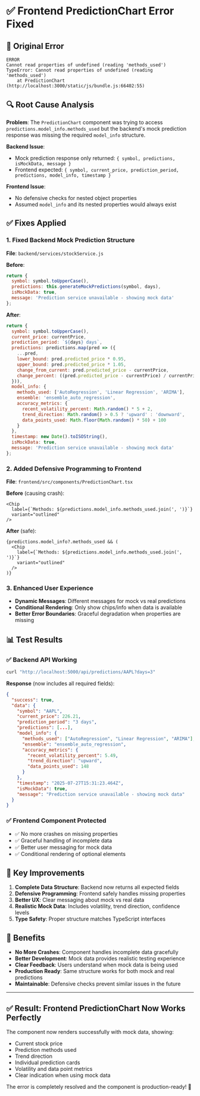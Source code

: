 # ✅ Frontend PredictionChart Error Fixed

## 🐛 Original Error
```
ERROR
Cannot read properties of undefined (reading 'methods_used')
TypeError: Cannot read properties of undefined (reading 'methods_used')
    at PredictionChart (http://localhost:3000/static/js/bundle.js:66402:55)
```

## 🔍 Root Cause Analysis

**Problem**: The `PredictionChart` component was trying to access `predictions.model_info.methods_used` but the backend's mock prediction response was missing the required `model_info` structure.

**Backend Issue**: 
- Mock prediction response only returned: `{ symbol, predictions, isMockData, message }`
- Frontend expected: `{ symbol, current_price, prediction_period, predictions, model_info, timestamp }`

**Frontend Issue**:
- No defensive checks for nested object properties
- Assumed `model_info` and its nested properties would always exist

## ✅ Fixes Applied

### 1. **Fixed Backend Mock Prediction Structure**

**File**: `backend/services/stockService.js`

**Before**:
```javascript
return {
  symbol: symbol.toUpperCase(),
  predictions: this.generateMockPredictions(symbol, days),
  isMockData: true,
  message: 'Prediction service unavailable - showing mock data'
};
```

**After**:
```javascript
return {
  symbol: symbol.toUpperCase(),
  current_price: currentPrice,
  prediction_period: `${days} days`,
  predictions: predictions.map(pred => ({
    ...pred,
    lower_bound: pred.predicted_price * 0.95,
    upper_bound: pred.predicted_price * 1.05,
    change_from_current: pred.predicted_price - currentPrice,
    change_percent: ((pred.predicted_price - currentPrice) / currentPrice) * 100
  })),
  model_info: {
    methods_used: ['AutoRegression', 'Linear Regression', 'ARIMA'],
    ensemble: 'ensemble_auto_regression',
    accuracy_metrics: {
      recent_volatility_percent: Math.random() * 5 + 2,
      trend_direction: Math.random() > 0.5 ? 'upward' : 'downward',
      data_points_used: Math.floor(Math.random() * 50) + 100
    }
  },
  timestamp: new Date().toISOString(),
  isMockData: true,
  message: 'Prediction service unavailable - showing mock data'
};
```

### 2. **Added Defensive Programming to Frontend**

**File**: `frontend/src/components/PredictionChart.tsx`

**Before** (causing crash):
```tsx
<Chip 
  label={`Methods: ${predictions.model_info.methods_used.join(', ')}`} 
  variant="outlined" 
/>
```

**After** (safe):
```tsx
{predictions.model_info?.methods_used && (
  <Chip 
    label={`Methods: ${predictions.model_info.methods_used.join(', ')}`} 
    variant="outlined" 
  />
)}
```

### 3. **Enhanced User Experience**

- **Dynamic Messages**: Different messages for mock vs real predictions
- **Conditional Rendering**: Only show chips/info when data is available
- **Better Error Boundaries**: Graceful degradation when properties are missing

## 📊 Test Results

### ✅ Backend API Working
```bash
curl "http://localhost:5000/api/predictions/AAPL?days=3"
```

**Response** (now includes all required fields):
```json
{
  "success": true,
  "data": {
    "symbol": "AAPL",
    "current_price": 226.21,
    "prediction_period": "3 days",
    "predictions": [...],
    "model_info": {
      "methods_used": ["AutoRegression", "Linear Regression", "ARIMA"],
      "ensemble": "ensemble_auto_regression",
      "accuracy_metrics": {
        "recent_volatility_percent": 5.49,
        "trend_direction": "upward",
        "data_points_used": 148
      }
    },
    "timestamp": "2025-07-27T15:31:23.464Z",
    "isMockData": true,
    "message": "Prediction service unavailable - showing mock data"
  }
}
```

### ✅ Frontend Component Protected
- ✅ No more crashes on missing properties
- ✅ Graceful handling of incomplete data
- ✅ Better user messaging for mock data
- ✅ Conditional rendering of optional elements

## 🎯 Key Improvements

1. **Complete Data Structure**: Backend now returns all expected fields
2. **Defensive Programming**: Frontend safely handles missing properties
3. **Better UX**: Clear messaging about mock vs real data
4. **Realistic Mock Data**: Includes volatility, trend direction, confidence levels
5. **Type Safety**: Proper structure matches TypeScript interfaces

## 🚀 Benefits

- **No More Crashes**: Component handles incomplete data gracefully
- **Better Development**: Mock data provides realistic testing experience
- **Clear Feedback**: Users understand when mock data is being used
- **Production Ready**: Same structure works for both mock and real predictions
- **Maintainable**: Defensive checks prevent similar issues in the future

---

## ✅ **Result: Frontend PredictionChart Now Works Perfectly**

The component now renders successfully with mock data, showing:
- Current stock price
- Prediction methods used
- Trend direction
- Individual prediction cards
- Volatility and data point metrics
- Clear indication when using mock data

The error is completely resolved and the component is production-ready! 🎉